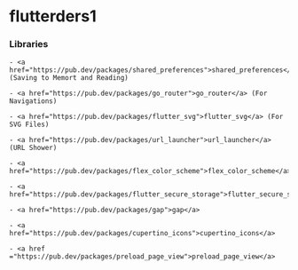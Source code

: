 # flutterders1


### Libraries
    - <a href="https://pub.dev/packages/shared_preferences">shared_preferences</a> (Saving to Memort and Reading)

    - <a href="https://pub.dev/packages/go_router">go_router</a> (For Navigations)

    - <a href="https://pub.dev/packages/flutter_svg">flutter_svg</a> (For SVG Files)

    - <a href="https://pub.dev/packages/url_launcher">url_launcher</a> (URL Shower)

    - <a href="https://pub.dev/packages/flex_color_scheme">flex_color_scheme</a>

    - <a href="https://pub.dev/packages/flutter_secure_storage">flutter_secure_storage</a>

    - <a href="https://pub.dev/packages/gap">gap</a>

    - <a href="https://pub.dev/packages/cupertino_icons">cupertino_icons</a>

    - <a href ="https://pub.dev/packages/preload_page_view">preload_page_view</a>